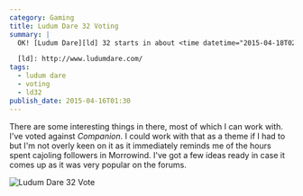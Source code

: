 ```yaml
---
category: Gaming
title: Ludum Dare 32 Voting
summary: |
  OK! [Ludum Dare][ld] 32 starts in about <time datetime="2015-04-18T02:00">half an hour</time> and my votes are in!

  [ld]: http://www.ludumdare.com/
tags: 
  - ludum dare
  - voting
  - ld32
publish_date: 2015-04-16T01:30
---
```


There are some interesting things in there, most of which I can work with. I've voted against *Companion*. I could work with that as a theme if I had to but I'm not overly keen on it as it immediately reminds me of the hours spent cajoling followers in Morrowind. I've got a few ideas ready in case it comes up as it was very popular on the forums.

![Ludum Dare 32 Vote](/img/ludum-dare-32.png)
